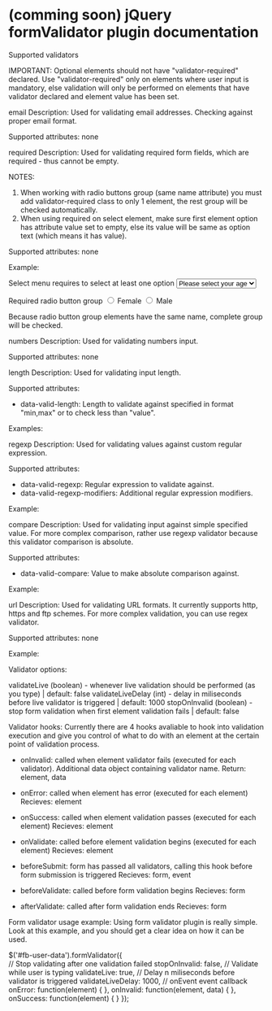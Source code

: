 (comming soon) jQuery formValidator plugin documentation
=========================================
Supported validators

IMPORTANT: Optional elements should not have "validator-required" declared. Use "validator-required" only on elements
where user input is mandatory, else validation will only be performed on elements that have validator declared and element
value has been set.

email
Description: Used for validating email addresses. Checking against proper email format.

Supported attributes: none

required
Description: Used for validating required form fields, which are required - thus cannot be empty. 

NOTES: 
1. When working with radio buttons group (same name attribute) you must add validator-required class to only 1 element,
the rest group will be checked automatically.
2. When using required on select element, make sure first element option has attribute value set to empty, else its value
will be same as option text (which means it has value).

Supported attributes: none

Example:

Select menu requires to select at least one option
<select name="age" class="validator-required">
    <option value="">Please select your age</option>
    <option value="18-30">18-30</option>
    <option value="30-50">30-50</option>
</select>

Required radio button group
<input name="userGender" type="radio" class="validator-required" value="female" /> Female
<input name="userGender" type="radio" value="male" /> Male

Because radio button group elements have the same name, complete group will be checked.

numbers
Description: Used for validating numbers input.

Supported attributes: none

length
Description: Used for validating input length.

Supported attributes:
- data-valid-length: Length to validate against specified in format "min,max" or to check less than "value".

Examples:


regexp
Description: Used for validating values against custom regular expression.

Supported attributes:
- data-valid-regexp: Regular expression to validate against.
- data-valid-regexp-modifiers: Additional regular expression modifiers.

Example:

compare
Description: Used for validating input against simple specified value. For more complex comparison, rather
use regexp validator because this validator comparison is absolute.

Supported attributes:
- data-valid-compare: Value to make absolute comparison against.

Example:

url
Description: Used for validating URL formats. It currently supports http, https and ftp schemes.
For more complex validation, you can use regex validator.

Supported attributes: none

Example:

Validator options:

validateLive (boolean) - whenever live validation should be performed (as you type) | default: false
validateLiveDelay (int) - delay in miliseconds before live validator is triggered | default: 1000
stopOnInvalid (boolean) - stop form validation when first element validation fails | default: false

Validator hooks:
Currently there are 4 hooks avaliable to hook into validation execution and give you control
of what to do with an element at the certain point of validation process.

- onInvalid: called when element validator fails (executed for each validator). Additional data object containing validator name.
    Return: element, data
- onError: called when element has error (executed for each element)
    Recieves: element
- onSuccess: called when element validation passes (executed for each element)
    Recieves: element
- onValidate: called before element validation begins (executed for each element)
  Recieves: element

- beforeSubmit: form has passed all validators, calling this hook before form submission is triggered
    Recieves: form, event
- beforeValidate: called before form validation begins
    Recieves: form
- afterValidate: called after form validation ends
    Recieves: form


Form validator usage example:
Using form validator plugin is really simple. Look at this example, and you should get a clear idea on how it can be used.

$('#fb-user-data').formValidator({       
    // Stop validating after one validation failed
    stopOnInvalid: false,
    // Validate while user is typing
    validateLive: true,
    // Delay n miliseconds before validator is triggered
    validateLiveDelay: 1000,
    // onEvent event callback
    onError: function(element)
    {
    },
    onInvalid: function(element, data)
    {
    },
    onSuccess: function(element)
    {
    }
});



